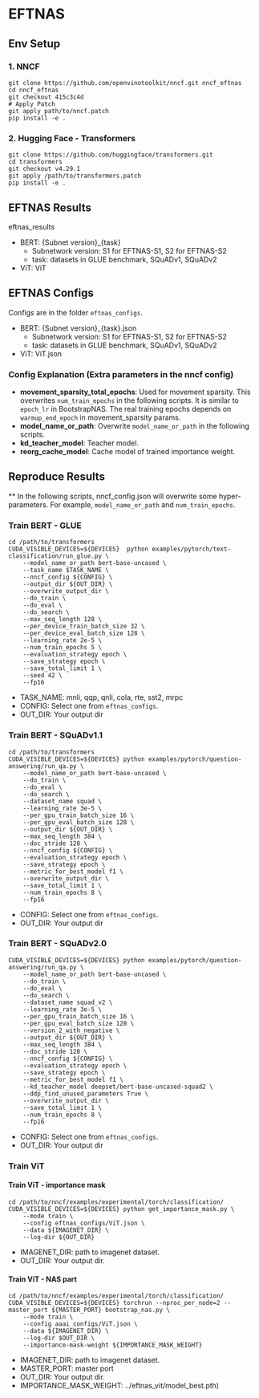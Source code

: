 # EFTNAS

## Env Setup

### 1. NNCF
```
git clone https://github.com/openvinotoolkit/nncf.git nncf_eftnas
cd nncf_eftnas
git checkout 415c3c4d
# Apply Patch 
git apply path/to/nncf.patch
pip install -e .
```

### 2. Hugging Face - Transformers
```
git clone https://github.com/huggingface/transformers.git
cd transformers
git checkout v4.29.1
git apply /path/to/transformers.patch
pip install -e .
```

## EFTNAS Results
eftnas_results
- BERT: {Subnet version}_{task}
    - Subnetwork version: S1 for EFTNAS-S1, S2 for EFTNAS-S2
    - task: datasets in GLUE benchmark, SQuADv1, SQuADv2
- ViT: ViT

## EFTNAS Configs
Configs are in the folder `eftnas_configs`.
- BERT: {Subnet version}_{task}.json
    - Subnetwork version: S1 for EFTNAS-S1, S2 for EFTNAS-S2
    - task: datasets in GLUE benchmark, SQuADv1, SQuADv2
- ViT: ViT.json

### Config Explanation (Extra parameters in the nncf config)
- **movement_sparsity_total_epochs**: Used for movement sparsity. This overwrites `num_train_epochs` in the following scripts. It is similar to `epoch_lr` in BootstrapNAS. The real training epochs depends on `warmup_end_epoch` in movement_sparsity params.
- **model_name_or_path**: Overwrite `model_name_or_path` in the following scripts.
- **kd_teacher_model**: Teacher model.
- **reorg_cache_model**: Cache model of trained importance weight.

## Reproduce Results

** In the following scripts, nncf_config.json will overwrite some hyper-parameters.
For example, `model_name_or_path` and `num_train_epochs`.

### Train BERT - GLUE
```
cd /path/to/transformers
CUDA_VISIBLE_DEVICES=${DEVICES}  python examples/pytorch/text-classification/run_glue.py \
    --model_name_or_path bert-base-uncased \
    --task_name $TASK_NAME \
    --nncf_config ${CONFIG} \
    --output_dir ${OUT_DIR} \
    --overwrite_output_dir \
    --do_train \
    --do_eval \
    --do_search \
    --max_seq_length 128 \
    --per_device_train_batch_size 32 \
    --per_device_eval_batch_size 128 \
    --learning_rate 2e-5 \
    --num_train_epochs 5 \
    --evaluation_strategy epoch \
    --save_strategy epoch \
    --save_total_limit 1 \
    --seed 42 \
    --fp16
```
- TASK_NAME: mnli, qqp, qnli, cola, rte, sst2, mrpc
- CONFIG: Select one from `eftnas_configs`.
- OUT_DIR: Your output dir

### Train BERT - SQuADv1.1

```
cd /path/to/transformers
CUDA_VISIBLE_DEVICES=${DEVICES} python examples/pytorch/question-answering/run_qa.py \
    --model_name_or_path bert-base-uncased \
    --do_train \
    --do_eval \
    --do_search \
    --dataset_name squad \
    --learning_rate 3e-5 \
    --per_gpu_train_batch_size 16 \
    --per_gpu_eval_batch_size 128 \
    --output_dir ${OUT_DIR} \
    --max_seq_length 384 \
    --doc_stride 128 \
    --nncf_config ${CONFIG} \
    --evaluation_strategy epoch \
    --save_strategy epoch \
    --metric_for_best_model f1 \
    --overwrite_output_dir \
    --save_total_limit 1 \
    --num_train_epochs 8 \
    --fp16
```
- CONFIG: Select one from `eftnas_configs`.
- OUT_DIR: Your output dir

### Train BERT - SQuADv2.0

```
CUDA_VISIBLE_DEVICES=${DEVICES} python examples/pytorch/question-answering/run_qa.py \
    --model_name_or_path bert-base-uncased \
    --do_train \
    --do_eval \
    --do_search \
    --dataset_name squad_v2 \
    --learning_rate 3e-5 \
    --per_gpu_train_batch_size 16 \
    --per_gpu_eval_batch_size 128 \
    --version_2_with_negative \
    --output_dir ${OUT_DIR} \
    --max_seq_length 384 \
    --doc_stride 128 \
    --nncf_config ${CONFIG} \
    --evaluation_strategy epoch \
    --save_strategy epoch \
    --metric_for_best_model f1 \
    --kd_teacher_model deepset/bert-base-uncased-squad2 \
    --ddp_find_unused_parameters True \
    --overwrite_output_dir \
    --save_total_limit 1 \
    --num_train_epochs 8 \
    --fp16
```
- CONFIG: Select one from `eftnas_configs`.
- OUT_DIR: Your output dir

### Train ViT

#### Train ViT - importance mask

```
cd /path/to/nncf/examples/experimental/torch/classification/
CUDA_VISIBLE_DEVICES=${DEVICES} python get_importance_mask.py \
    --mode train \
    --config eftnas_configs/ViT.json \
    --data ${IMAGENET_DIR} \
    --log-dir ${OUT_DIR}
```

- IMAGENET_DIR: path to imagenet dataset. 
- OUT_DIR: Your output dir.

#### Train ViT - NAS part

```
cd /path/to/nncf/examples/experimental/torch/classification/
CUDA_VISIBLE_DEVICES=${DEVICES} torchrun --nproc_per_node=2 --master_port ${MASTER_PORT} bootstrap_nas.py \
    --mode train \
    --config aaai_configs/ViT.json \
    --data ${IMAGENET_DIR} \
    --log-dir $OUT_DIR \
    --importance-mask-weight ${IMPORTANCE_MASK_WEIGHT}
```

- IMAGENET_DIR: path to imagenet dataset. 
- MASTER_PORT: master port
- OUT_DIR: Your output dir.
- IMPORTANCE_MASK_WEIGHT: ../eftnas_vit/model_best.pth)